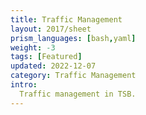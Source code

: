 ```yaml
---
title: Traffic Management
layout: 2017/sheet
prism_languages: [bash,yaml]
weight: -3
tags: [Featured]
updated: 2022-12-07
category: Traffic Management
intro: 
  Traffic management in TSB.
---
```

